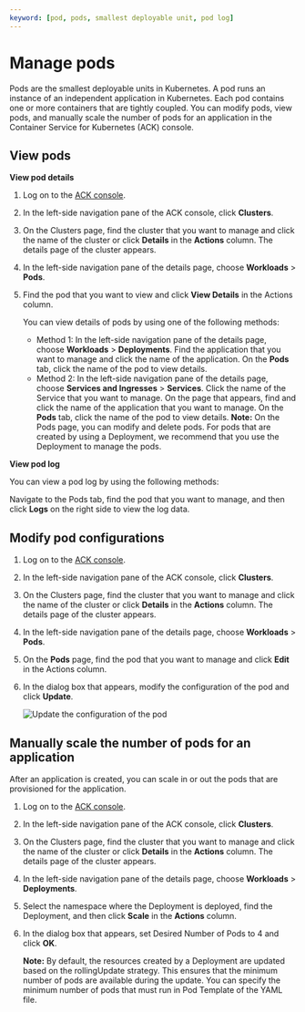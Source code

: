 ```yaml
---
keyword: [pod, pods, smallest deployable unit, pod log]
---
```


# Manage pods

Pods are the smallest deployable units in Kubernetes. A pod runs an instance of an independent application in Kubernetes. Each pod contains one or more containers that are tightly coupled. You can modify pods, view pods, and manually scale the number of pods for an application in the Container Service for Kubernetes \(ACK\) console.

## View pods

**View pod details**

1.  Log on to the [ACK console](https://cs.console.aliyun.com).

2.  In the left-side navigation pane of the ACK console, click **Clusters**.

3.  On the Clusters page, find the cluster that you want to manage and click the name of the cluster or click **Details** in the **Actions** column. The details page of the cluster appears.

4.  In the left-side navigation pane of the details page, choose **Workloads** \> **Pods**.

5.  Find the pod that you want to view and click **View Details** in the Actions column.

    You can view details of pods by using one of the following methods:

    -   Method 1: In the left-side navigation pane of the details page, choose **Workloads** \> **Deployments**. Find the application that you want to manage and click the name of the application. On the **Pods** tab, click the name of the pod to view details.
    -   Method 2: In the left-side navigation pane of the details page, choose **Services and Ingresses** \> **Services**. Click the name of the Service that you want to manage. On the page that appears, find and click the name of the application that you want to manage. On the **Pods** tab, click the name of the pod to view details.
    **Note:** On the Pods page, you can modify and delete pods. For pods that are created by using a Deployment, we recommend that you use the Deployment to manage the pods.


**View pod log**

You can view a pod log by using the following methods:

Navigate to the Pods tab, find the pod that you want to manage, and then click **Logs** on the right side to view the log data.

## Modify pod configurations

1.  Log on to the [ACK console](https://cs.console.aliyun.com).

2.  In the left-side navigation pane of the ACK console, click **Clusters**.

3.  On the Clusters page, find the cluster that you want to manage and click the name of the cluster or click **Details** in the **Actions** column. The details page of the cluster appears.

4.  In the left-side navigation pane of the details page, choose **Workloads** \> **Pods**.

5.  On the **Pods** page, find the pod that you want to manage and click **Edit** in the Actions column.

6.  In the dialog box that appears, modify the configuration of the pod and click **Update**.

    ![Update the configuration of the pod](https://static-aliyun-doc.oss-accelerate.aliyuncs.com/assets/img/en-US/8457669161/p10941.png)


## Manually scale the number of pods for an application

After an application is created, you can scale in or out the pods that are provisioned for the application.

1.  Log on to the [ACK console](https://cs.console.aliyun.com).

2.  In the left-side navigation pane of the ACK console, click **Clusters**.

3.  On the Clusters page, find the cluster that you want to manage and click the name of the cluster or click **Details** in the **Actions** column. The details page of the cluster appears.

4.  In the left-side navigation pane of the details page, choose **Workloads** \> **Deployments**.

5.  Select the namespace where the Deployment is deployed, find the Deployment, and then click **Scale** in the **Actions** column.

6.  In the dialog box that appears, set Desired Number of Pods to 4 and click **OK**.

    **Note:** By default, the resources created by a Deployment are updated based on the rollingUpdate strategy. This ensures that the minimum number of pods are available during the update. You can specify the minimum number of pods that must run in Pod Template of the YAML file.


